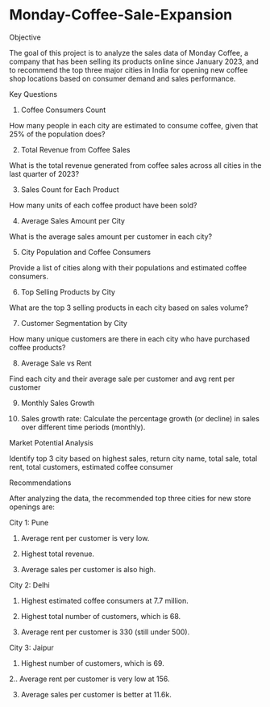 # Monday-Coffee-Sale-Expansion
Objective

The goal of this project is to analyze the sales data of Monday Coffee, a company that has been selling its products online since January 2023, and to recommend the top three major cities in India for opening new coffee shop locations based on consumer demand and sales performance.

Key Questions

1. Coffee Consumers Count

How many people in each city are estimated to consume coffee, given that 25% of the population does?

2. Total Revenue from Coffee Sales

What is the total revenue generated from coffee sales across all cities in the last quarter of 2023?

3. Sales Count for Each Product

How many units of each coffee product have been sold?

4. Average Sales Amount per City

What is the average sales amount per customer in each city?

5. City Population and Coffee Consumers

Provide a list of cities along with their populations and estimated coffee consumers.

6. Top Selling Products by City

What are the top 3 selling products in each city based on sales volume?

7. Customer Segmentation by City

How many unique customers are there in each city who have purchased coffee products?

8. Average Sale vs Rent

Find each city and their average sale per customer and avg rent per customer

9. Monthly Sales Growth

10. Sales growth rate: Calculate the percentage growth (or decline) in sales over different time periods (monthly).

Market Potential Analysis

Identify top 3 city based on highest sales, return city name, total sale, total rent, total customers, estimated coffee consumer

Recommendations

After analyzing the data, the recommended top three cities for new store openings are:

City 1: Pune

1. Average rent per customer is very low.

2. Highest total revenue.

3. Average sales per customer is also high.

City 2: Delhi

1. Highest estimated coffee consumers at 7.7 million.

2. Highest total number of customers, which is 68.

3. Average rent per customer is 330 (still under 500).

City 3: Jaipur

1. Highest number of customers, which is 69.

2.. Average rent per customer is very low at 156.

3. Average sales per customer is better at 11.6k.
